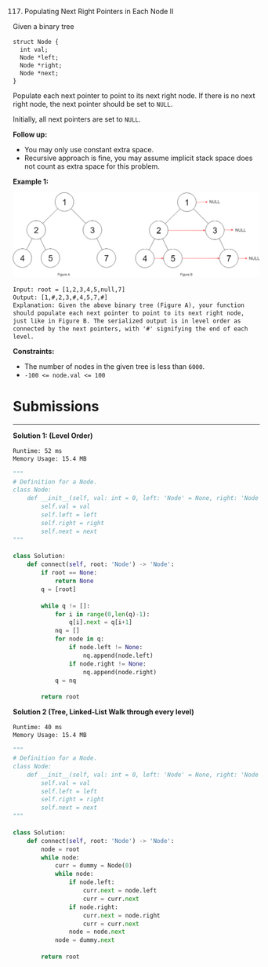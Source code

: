 117. Populating Next Right Pointers in Each Node II

Given a binary tree
```
struct Node {
  int val;
  Node *left;
  Node *right;
  Node *next;
}
```
Populate each next pointer to point to its next right node. If there is no next right node, the next pointer should be set to `NULL`.

Initially, all next pointers are set to `NULL`.

 

**Follow up:**

* You may only use constant extra space.
* Recursive approach is fine, you may assume implicit stack space does not count as extra space for this problem.
 

**Example 1:**

![117_sample.png](img/117_sample.png)

```
Input: root = [1,2,3,4,5,null,7]
Output: [1,#,2,3,#,4,5,7,#]
Explanation: Given the above binary tree (Figure A), your function should populate each next pointer to point to its next right node, just like in Figure B. The serialized output is in level order as connected by the next pointers, with '#' signifying the end of each level.
```

**Constraints:**

* The number of nodes in the given tree is less than `6000`.
* `-100 <= node.val <= 100`

# Submissions
---
**Solution 1: (Level Order)**
```
Runtime: 52 ms
Memory Usage: 15.4 MB
```
```python
"""
# Definition for a Node.
class Node:
    def __init__(self, val: int = 0, left: 'Node' = None, right: 'Node' = None, next: 'Node' = None):
        self.val = val
        self.left = left
        self.right = right
        self.next = next
"""

class Solution:
    def connect(self, root: 'Node') -> 'Node':
        if root == None:
            return None
        q = [root]

        while q != []:
            for i in range(0,len(q)-1):
                q[i].next = q[i+1]
            nq = []
            for node in q:
                if node.left != None:
                    nq.append(node.left)
                if node.right != None:
                    nq.append(node.right)
            q = nq

        return root 
```

**Solution 2 (Tree, Linked-List Walk through every level)**
```
Runtime: 40 ms
Memory Usage: 15.4 MB
```
```python
"""
# Definition for a Node.
class Node:
    def __init__(self, val: int = 0, left: 'Node' = None, right: 'Node' = None, next: 'Node' = None):
        self.val = val
        self.left = left
        self.right = right
        self.next = next
"""

class Solution:
    def connect(self, root: 'Node') -> 'Node':
        node = root
        while node:
            curr = dummy = Node(0)
            while node:
                if node.left:
                    curr.next = node.left
                    curr = curr.next
                if node.right:
                    curr.next = node.right
                    curr = curr.next
                node = node.next
            node = dummy.next
               
        return root
```